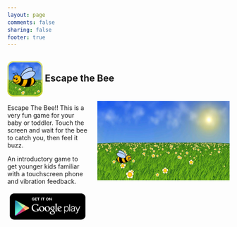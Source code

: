 ```yaml
---
layout: page
comments: false
sharing: false
footer: true
---
```

<h2 style="padding-top:0px;"> <img src="/images/icons/bee_icon_80.png" style="height:80px; border:0px; vertical-align:middle"> Escape the Bee</img> <img src="/images/icons/bee_screen_180.png" style="height:180px; border:0px; float:right; margin-top:10px; margin-left:20px;" /></h2>

Escape The Bee!! This is a very fun game for your baby or toddler. Touch the screen and wait for the bee to catch you, then feel it buzz.

An introductory game to get younger kids familiar with a touchscreen phone and vibration feedback.

<a href="https://play.google.com/store/apps/details?id=com.androidcave.escapethebee"><img style="border:0;margin:5px;margin:5px;" src="/images/appstores/google_play_badge.png" /></a>
